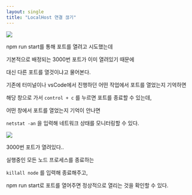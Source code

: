 ```yaml
---
layout: single
title: "LocalHost 연결 끊기"
---
```


![](https://images.velog.io/images/skagns211/post/69bcf75d-9c5a-41fe-9180-e3318df7fa08/%E1%84%89%E1%85%B3%E1%84%8F%E1%85%B3%E1%84%85%E1%85%B5%E1%86%AB%E1%84%89%E1%85%A3%E1%86%BA%202021-10-15%2023.45.45.png)

npm run start를 통해 포트를 열려고 시도했는데

기본적으로 배정되는 3000번 포트가 이미 열려있기 때문에

대신 다른 포트를 열것이냐고 물어본다.

기존에 터미널이나 vsCode에서 진행하던 어떤 작업에서 포트를 열었는지 기억하면

해당 창으로 가서 `control + c` 를 누르면 포트를 종료할 수 있는데,

어떤 창에서 포트를 열었는지 기억이 안나면

`netstat -an` 을 입력해 네트워크 상태를 모니터링할 수 있다.

![](https://images.velog.io/images/skagns211/post/15a0450a-ed85-42fa-b43c-1be80e4d4358/%E1%84%89%E1%85%B3%E1%84%8F%E1%85%B3%E1%84%85%E1%85%B5%E1%86%AB%E1%84%89%E1%85%A3%E1%86%BA%202021-10-15%2023.46.00.png)

3000번 포트가 열려있다..

실행중인 모든 노드 프로세스를 종료하는

`killall node` 를 입력해 종료해주고,

npm run start로 포트를 열어주면 정상적으로 열리는 것을 확인할 수 있다.
